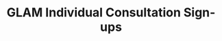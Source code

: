 ---
title: GLAM Individual Consultation Sign-ups
redirect_to: https://docs.google.com/spreadsheets/d/1Mh8nbYd2xpekFnHuZvFuRoJxPhXFwI1JvorqgH-qUoo/edit#gid=426507777
redirect_from: 
  - /GLAMSignups2324
  - /glamsignups2324
---